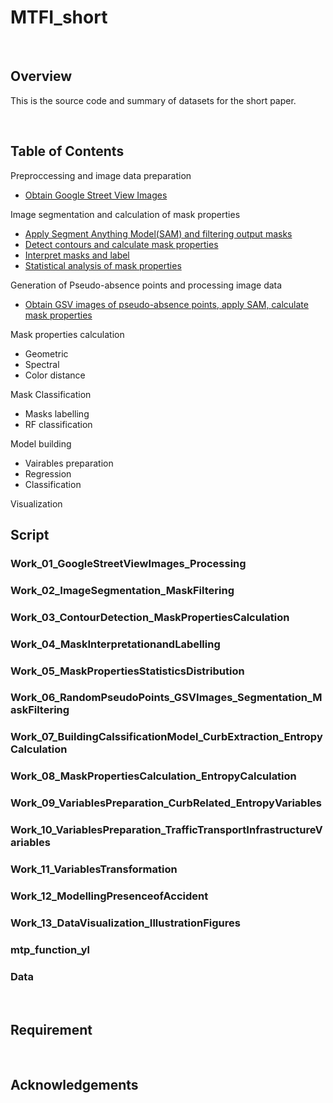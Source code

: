 # MTFI_short

$~~~~~~~~~~~~~~~~~~~~~~~~~~~~~~~~~~~~~~~~~~~~~~~~~~~~~~~~~~~~~~~~~~~~~~~~~~~~~~~~~~~~~~~~~~~$

## Overview
This is the source code and summary of datasets for the short paper.

$~~~~~~~~~~~~~~~~~~~~~~~~~~~~~~~~~~~~~~~~~~~~~~~~~~~~~~~~~~~~~~~~~~~~~~~~~~~~~~~~~~~~~~~~~~~$


## Table of Contents
Preproccessing and image data preparation
- [Obtain Google Street View Images](#work_01_googlestreetviewimages_processing) 
  
Image segmentation and calculation of mask properties
- [Apply Segment Anything Model(SAM) and filtering output masks](#work_02_imagesegmentation_maskfiltering)
- [Detect contours and calculate mask properties](#work_03_contourdetection_maskpropertiescalculation)
- [Interpret masks and label](#work_04_maskinterpretationandlabelling)
- [Statistical analysis of mask properties](#work_05_maskpropertiesstatisticsdistribution)

Generation of Pseudo-absence points and processing image data
- [Obtain GSV images of pseudo-absence points, apply SAM, calculate mask properties](#work_06_)


Mask properties calculation
- Geometric
- Spectral
- Color distance

Mask Classification
- Masks labelling
- RF classification

Model building
- Vairables preparation
- Regression
- Classification


Visualization





## Script


### Work_01_GoogleStreetViewImages_Processing



### Work_02_ImageSegmentation_MaskFiltering
### Work_03_ContourDetection_MaskPropertiesCalculation
### Work_04_MaskInterpretationandLabelling
### Work_05_MaskPropertiesStatisticsDistribution

### Work_06_RandomPseudoPoints_GSVImages_Segmentation_MaskFiltering

### Work_07_BuildingCalssificationModel_CurbExtraction_EntropyCalculation
### Work_08_MaskPropertiesCalculation_EntropyCalculation

### Work_09_VariablesPreparation_CurbRelated_EntropyVariables
### Work_10_VariablesPreparation_TrafficTransportInfrastructureVariables
### Work_11_VariablesTransformation

### Work_12_ModellingPresenceofAccident

### Work_13_DataVisualization_IllustrationFigures

### mtp_function_yl


### Data






$~~~~~~~~~~~~~~~~~~~~~~~~~~~~~~~~~~~~~~~~~~~~~~~~~~~~~~~~~~~~~~~~~~~~~~~~~~~~~~~~~~~~~~~~~~~$

## Requirement



$~~~~~~~~~~~~~~~~~~~~~~~~~~~~~~~~~~~~~~~~~~~~~~~~~~~~~~~~~~~~~~~~~~~~~~~~~~~~~~~~~~~~~~~~~~~$

## Acknowledgements

